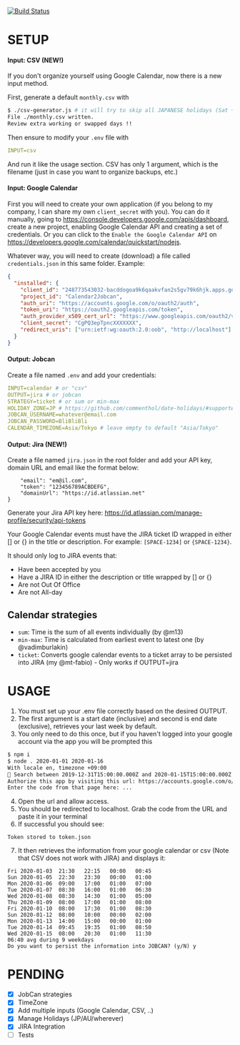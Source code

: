 [![Build Status](https://travis-ci.org/m13/calendar2jobcan.svg?branch=master)](https://travis-ci.org/m13/calendar2jobcan)

# SETUP

#### Input: CSV (NEW!)

If you don't organize yourself using Google Calendar, now there is a new input method.

First, generate a default `monthly.csv` with

```bash
$ ./csv-generator.js # it will try to skip all JAPANESE holidays (Sat + Sun too)
File ./monthly.csv written.
Review extra working or swapped days !!
```

Then ensure to modify your `.env` file with

```yaml
INPUT=csv
```

And run it like the usage section.
CSV has only 1 argument, which is the filename (just in case you want to organize backups, etc.)

#### Input: Google Calendar

First you will need to create your own application (if you belong to my company, I can share my own `client_secret` with you).
You can do it manually, going to https://console.developers.google.com/apis/dashboard, create a new project, enabling Google Calendar API and creating a set of credentials.
Or you can click to the `Enable the Google Calendar API` on https://developers.google.com/calendar/quickstart/nodejs.

Whatever way, you will need to create (download) a file called `credentials.json` in this same folder.
Example:

```json
{
  "installed": {
    "client_id": "248773543032-bacddogoa9k6qaakvfan2s5gv79k6hjk.apps.googleusercontent.com",
    "project_id": "Calendar2Jobcan",
    "auth_uri": "https://accounts.google.com/o/oauth2/auth",
    "token_uri": "https://oauth2.googleapis.com/token",
    "auth_provider_x509_cert_url": "https://www.googleapis.com/oauth2/v1/certs",
    "client_secret": "CgPQ3epTpncXXXXXXX",
    "redirect_uris": ["urn:ietf:wg:oauth:2.0:oob", "http://localhost"]
  }
}
```

#### Output: Jobcan

Create a file named `.env` and add your credentials:

```yaml
INPUT=calendar # or "csv"
OUTPUT=jira # or jobcan
STRATEGY=ticket # or sum or min-max
HOLIDAY_ZONE=JP # https://github.com/commenthol/date-holidays/#supported-countries-states-regions
JOBCAN_USERNAME=whatever@email.com
JOBCAN_PASSWORD=BliBliBli
CALENDAR_TIMEZONE=Asia/Tokyo # leave empty to default "Asia/Tokyo"
```

#### Output: Jira (NEW!)

Create a file named `jira.json` in the root folder and add your API key, domain URL and email like the format below:
```{
    "email": "em@il.com",
    "token": "123456789ACBDEFG",
    "domainUrl": "https://id.atlassian.net"
}
```
Generate your Jira API key here: https://id.atlassian.com/manage-profile/security/api-tokens

Your Google Calendar events must have the JIRA ticket ID wrapped in either [] or {} in the title or description.
For example: `[SPACE-1234]` or `{SPACE-1234}`.

It should only log to JIRA events that:
- Have been accepted by you
- Have a JIRA ID in either the description or title wrapped by [] or {}
- Are not Out Of Office
- Are not All-day

## Calendar strategies

- `sum`: Time is the sum of all events individually (by @m13)
- `min-max`: Time is calculated from earliest event to latest one (by @vadimburlakin)
- `ticket`: Converts google calendar events to a ticket array to be persisted into JIRA (my @mt-fabio) - Only works if OUTPUT=jira

# USAGE

1. You must set up your .env file correctly based on the desired OUTPUT.
2. The first argument is a start date (inclusive) and second is end date (exclusive), retrieves your last week by default.
3. You only need to do this once, but if you haven't logged into your google account via the app you will be prompted this

```bash
$ npm i
$ node . 2020-01-01 2020-01-16
With locale en, timezone +09:00
🤖 Search between 2019-12-31T15:00:00.000Z and 2020-01-15T15:00:00.000Z
Authorize this app by visiting this url: https://accounts.google.com/o/oauth2/v2/auth?access_type=offline&scope=https%3A%2F%2Fwww.googleapis.com%2Fauth%2Fcalendar.readonly&response_type=code&client_id=248773543032-bacddogoa9k6qaakvfan2s5gv79k6hjk.apps.googleusercontent.com&redirect_uri=urn%3Aietf%3Awg%3Aoauth%3A2.0%3Aoob
Enter the code from that page here: ...
```

4. Open the url and allow access.
5. You should be redirected to localhost. Grab the code from the URL and paste it in your terminal
6. If successful you should see:
```
Token stored to token.json
```

7. It then retrieves the information from your google calendar or csv (Note that CSV does not work with JIRA) and displays it:

```
Fri	2020-01-03	21:30	22:15	00:00	00:45
Sun	2020-01-05	22:30	23:30	00:00	01:00
Mon	2020-01-06	09:00	17:00	01:00	07:00
Tue	2020-01-07	08:30	16:00	01:00	06:30
Wed	2020-01-08	08:30	14:30	01:00	05:00
Thu	2020-01-09	08:00	17:00	01:00	08:00
Fri	2020-01-10	08:00	17:30	01:00	08:30
Sun	2020-01-12	08:00	10:00	00:00	02:00
Mon	2020-01-13	14:00	15:00	00:00	01:00
Tue	2020-01-14	09:45	19:35	01:00	08:50
Wed	2020-01-15	08:00	20:30	01:00	11:30
06:40 avg during 9 weekdays
Do you want to persist the information into JOBCAN? (y/N) y
```

# PENDING

- [x] JobCan strategies
- [x] TimeZone
- [x] Add multiple inputs (Google Calendar, CSV, ..)
- [x] Manage Holidays (JP/AU/wherever)
- [x] JIRA Integration
- [ ] Tests
